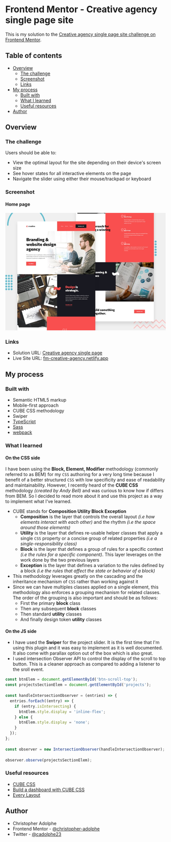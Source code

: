 # Frontend Mentor - Creative agency single page site

This is my solution to the [Creative agency single page site challenge on Frontend Mentor](https://www.frontendmentor.io/challenges/creative-agency-singlepage-site-Pq6V3I2RM).

## Table of contents

- [Overview](#overview)
  - [The challenge](#the-challenge)
  - [Screenshot](#screenshot)
  - [Links](#links)
- [My process](#my-process)
  - [Built with](#built-with)
  - [What I learned](#what-i-learned)
  - [Useful resources](#useful-resources)
- [Author](#author)

## Overview

### The challenge

Users should be able to:

- View the optimal layout for the site depending on their device's screen size
- See hover states for all interactive elements on the page
- Navigate the slider using either their mouse/trackpad or keyboard

### Screenshot

#### Home page

![Preview for the Creative agency single page](./preview.jpg)

### Links

- Solution URL: [Creative agency single page](https://www.frontendmentor.io/challenges/creative-agency-singlepage-site-Pq6V3I2RM)
- Live Site URL: [fm-creative-agency.netlify.app](https://fm-creative-agency.netlify.app/)

## My process

### Built with

- Semantic HTML5 markup
- Mobile-first approach
- CUBE CSS methodology
- Swiper
- [TypeScript](https://www.typescriptlang.org/)
- [Sass](https://sass-lang.com/)
- [webpack](https://webpack.js.org/)

### What I learned
#### On the CSS side
I have been using the **Block, Element, Modifier** methodology (commonly referred to as BEM) for my `CSS` authoring for a very long time because I benefit of a better structured `CSS` with low specificity and ease of readability and maintainability. However, I recently heard of the **CUBE CSS** methodology *(created by Andy Bell)* and was curious to know how if differs from BEM. So I decided to read more about it and use this project as a way to implement what I've learned.

- CUBE stands for **Composition Utility Block Exception**
  - **Composition** is the layer that controls the overall layout *(i.e how elements interact with each other)* and the rhythm *(i.e the space around those elements)*
  - **Utility** is the layer that defines re-usable helper classes that apply a single `CSS` property or a concise group of related properties *(i.e a single-responsibility class)*
  - **Block** is the layer that defines a group of rules for a specific context *(i.e the rules for a specific component)*. This layer leverages on the work done by the two previous layers
  - **Exception** is the layer that defines a variation to the rules defined by a block *(i.e the rules that affect the state or behavior of a block)*
- This methodology leverages greatly on the cascading and the inheritance mechanism of `CSS` rather than working against it
- Since we can have multiples classes applied on a single element, this methodology also enforces a grouping mechanism for related classes. The order of the grouping is also important and should be as follows:
  - First the primary **block** class
  - Then any subsequent **block** classes
  - Then standard **utility** classes
  - And finally design token **utility** classes

#### On the JS side
- I have used the **Swiper** for the project slider. It is the first time that I'm using this plugin and it was easy to implement as it is well documented. It also come with parallax option out of the box which is also great.
- I used intersection Observer API to control the display of the scroll to top button. This is a cleaner approach as compared to adding a listener to the sroll event.
```js
const btnElem = document.getElementById('btn-scroll-top');
const projectsSectionElem = document.getElementById('projects');

const handleIntersectionObserver = (entries) => {
  entries.forEach((entry) => {
    if (entry.isIntersecting) {
      btnElem.style.display = 'inline-flex';
    } else {
      btnElem.style.display = 'none';
    }
  });
};

const observer = new IntersectionObserver(handleIntersectionObserver);

observer.observe(projectsSectionElem);
```

### Useful resources

- [CUBE CSS](https://cube.fyi/)
- [Build a dashboard with CUBE CSS](https://piccalil.li/tutorial/build-a-dashboard-with-cube-css/)
- [Every Layout](https://every-layout.dev/)

## Author

- Christopher Adolphe
- Frontend Mentor - [@christopher-adolphe](https://www.frontendmentor.io/profile/christopher-adolphe)
- Twitter - [@cadolphe23](https://twitter.com/cadolphe23)
